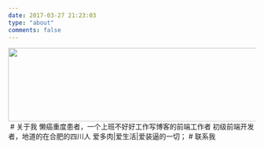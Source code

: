 ```yaml
---
date: 2017-03-27 21:23:03
type: "about"
comments: false
---
```

<img src="https://ooo.0o0.ooo/2016/12/25/585f47161c33e.jpg" width="540" height="150">

<iframe frameborder="no" border="0" marginwidth="0" marginheight="0" width=0 height=0 src="//music.163.com/outchain/player?type=2&id=4894309&auto=1&height=66"></iframe>
# 关于我
懒癌重度患者，一个上班不好好工作写博客的前端工作者
初级前端开发者，地道的在合肥的四川人
爱多肉|爱生活|爱装逼的一切；
# 联系我
